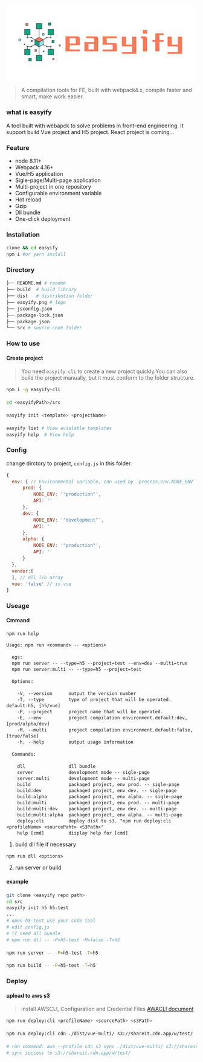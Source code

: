 ![logo](./easyify.png)

>A compilation tools for FE, built with webpack4.x, compile faster and smart, make work easier.

### what is easyify

A tool built with webapck to solve problems in front-end engineering.
It support build Vue project and H5 project. React project is coming...

### Feature

* node 8.11+
* Webpack 4.16+
* Vue/H5 application
* Sigle-page/Multi-page application
* Multi-project in one repository
* Configurable environment variable
* Hot reload
* Gzip
* Dll bundle
* One-click deployment

### Installation

```bash
clone && cd easyify
npm i #or yarn install
```

### Directory

```bash
├── README.md # readme
├── build  # build library
├── dist   # distribution folder
├── easyify.png # logo
├── jsconfig.json 
├── package-lock.json
├── package.json 
└── src # source code folder
```

### How to use

#### Create project

>You need `easyify-cli` to create a new project quickly.You can also build the project manually, but it must conform to the folder structure.

```bash
npm i -g easyify-cli

cd <easyifyPath>/src

easyify init <template> <projectName>

easyify list # View avialable templates 
easyify help  # View help
```


### Config
change dirctory to project, `config.js` in this folder.
```javascript
{
  env: { // Environmental variable, can used by `process.env.NODE_ENV` `process.env.API`
      prod: {
          NODE_ENV: '"production"',
          API: ''
      },
      dev: {
          NODE_ENV: '"development"',
          API: ''
      },
      alpha: {
          NODE_ENV: '"production"',
          API: ''
      }
  },
  vendor:[
  ], // dll lib array
  vue: 'false' // is vue
}
```

### Useage

#### Cmmand

```
npm run help
```

```
Usage: npm run <command> -- <options>

  egs: 
  npm run server -- --type=h5 --project=test --env=dev --multi=true 
  npm run server:multi -- --type=h5 --project=test

  Options:

    -V, --version      output the version number
    -T, --type         type of project that will be operated. default:h5, [h5/vue]
    -P, --project      project name that will be operated.
    -E, --env          project compilation environment.default:dev, [prod/alpha/dev]
    -M, --multi        project compilation environment.default:false, [true/false]
    -h, --help         output usage information

  Commands:

    dll                dll bundle
    server             development mode -- sigle-page
    server:multi       development mode -- multi-page
    build              packaged project, env prod. -- sigle-page
    build:dev          packaged project, env dev. -- sigle-page
    build:alpha        packaged project, env alpha. -- sigle-page
    build:multi        packaged project, env prod. -- multi-page
    build:multi:dev    packaged project, env dev. -- multi-page
    build:multi:alpha  packaged project, env alpha. -- multi-page
    deploy:cli         deploy dist to s3. "npm run deploy:cli <profileName> <sourcePaht> <S3Path>"
    help [cmd]         display help for [cmd]

```
1. build dll file if necessary

```
npm run dll <options>

```
2. run server or build  

#### example
```bash
git clone <easyify repo path>
cd src
easyify init h5 h5-test
...
# open h5-test use your code tool
# edit config.js
# if need dll bundle
# npm run dll -- -P=h5-test -M=false -T=h5

npm run server -- -P=h5-test -T=h5

npm run build -- -P=h5-test -T=h5

```



### Deploy

#### upload to aws s3

> install AWSCLI, Configuration and Credential Files
> [AWACLI document](https://docs.aws.amazon.com/cli/latest/userguide/cli-config-files.html)

```bash
npm run deploy:cli <profileName> <sourcePath> <s3Path>
 
npm run deploy:cli cdn ./dist/vue-multi/ s3://shareit.cdn.app/w/test/

# run commend: aws --profile cdn s3 sync ./dist/vue-multi/ s3://shareit.cdn.app/w/test/ --delete --exclude=".*"
# sync success to s3://shareit.cdn.app/w/test/
```

